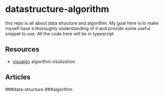 # datastructure-algorithm
this repo is all about data structure and algorithm.
My goal here is to make myself have a thoroughly understanding of it and provide some useful snippet to use.
All the code here will be in typescript


## Resources
  - [visualgo](https://visualgo.net/en) algorithm visulization

## Articles
  ###data-structure
  ###algorithm

